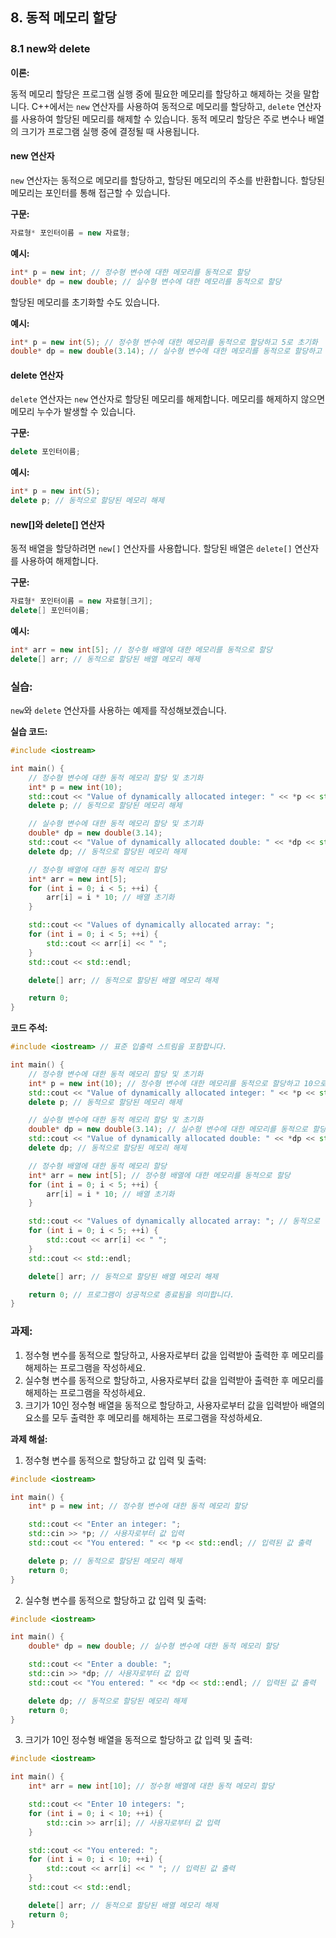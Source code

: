 ## 8. 동적 메모리 할당

### **8.1 new와 delete**

**이론:**

동적 메모리 할당은 프로그램 실행 중에 필요한 메모리를 할당하고 해제하는 것을 말합니다. C++에서는 `new` 연산자를 사용하여 동적으로 메모리를 할당하고, `delete` 연산자를 사용하여 할당된 메모리를 해제할 수 있습니다. 동적 메모리 할당은 주로 변수나 배열의 크기가 프로그램 실행 중에 결정될 때 사용됩니다.

#### **new 연산자**

`new` 연산자는 동적으로 메모리를 할당하고, 할당된 메모리의 주소를 반환합니다. 할당된 메모리는 포인터를 통해 접근할 수 있습니다.

**구문:**

```cpp
자료형* 포인터이름 = new 자료형;
```

**예시:**

```cpp
int* p = new int; // 정수형 변수에 대한 메모리를 동적으로 할당
double* dp = new double; // 실수형 변수에 대한 메모리를 동적으로 할당
```

할당된 메모리를 초기화할 수도 있습니다.

**예시:**

```cpp
int* p = new int(5); // 정수형 변수에 대한 메모리를 동적으로 할당하고 5로 초기화
double* dp = new double(3.14); // 실수형 변수에 대한 메모리를 동적으로 할당하고 3.14로 초기화
```

#### **delete 연산자**

`delete` 연산자는 `new` 연산자로 할당된 메모리를 해제합니다. 메모리를 해제하지 않으면 메모리 누수가 발생할 수 있습니다.

**구문:**

```cpp
delete 포인터이름;
```

**예시:**

```cpp
int* p = new int(5);
delete p; // 동적으로 할당된 메모리 해제
```

#### **new[]와 delete[] 연산자**

동적 배열을 할당하려면 `new[]` 연산자를 사용합니다. 할당된 배열은 `delete[]` 연산자를 사용하여 해제합니다.

**구문:**

```cpp
자료형* 포인터이름 = new 자료형[크기];
delete[] 포인터이름;
```

**예시:**

```cpp
int* arr = new int[5]; // 정수형 배열에 대한 메모리를 동적으로 할당
delete[] arr; // 동적으로 할당된 배열 메모리 해제
```

### **실습:**

`new`와 `delete` 연산자를 사용하는 예제를 작성해보겠습니다.

**실습 코드:**

```cpp
#include <iostream>

int main() {
    // 정수형 변수에 대한 동적 메모리 할당 및 초기화
    int* p = new int(10);
    std::cout << "Value of dynamically allocated integer: " << *p << std::endl;
    delete p; // 동적으로 할당된 메모리 해제

    // 실수형 변수에 대한 동적 메모리 할당 및 초기화
    double* dp = new double(3.14);
    std::cout << "Value of dynamically allocated double: " << *dp << std::endl;
    delete dp; // 동적으로 할당된 메모리 해제

    // 정수형 배열에 대한 동적 메모리 할당
    int* arr = new int[5];
    for (int i = 0; i < 5; ++i) {
        arr[i] = i * 10; // 배열 초기화
    }

    std::cout << "Values of dynamically allocated array: ";
    for (int i = 0; i < 5; ++i) {
        std::cout << arr[i] << " ";
    }
    std::cout << std::endl;

    delete[] arr; // 동적으로 할당된 배열 메모리 해제

    return 0;
}
```

**코드 주석:**

```cpp
#include <iostream> // 표준 입출력 스트림을 포함합니다.

int main() {
    // 정수형 변수에 대한 동적 메모리 할당 및 초기화
    int* p = new int(10); // 정수형 변수에 대한 메모리를 동적으로 할당하고 10으로 초기화
    std::cout << "Value of dynamically allocated integer: " << *p << std::endl; // 동적으로 할당된 정수형 변수의 값 출력
    delete p; // 동적으로 할당된 메모리 해제

    // 실수형 변수에 대한 동적 메모리 할당 및 초기화
    double* dp = new double(3.14); // 실수형 변수에 대한 메모리를 동적으로 할당하고 3.14로 초기화
    std::cout << "Value of dynamically allocated double: " << *dp << std::endl; // 동적으로 할당된 실수형 변수의 값 출력
    delete dp; // 동적으로 할당된 메모리 해제

    // 정수형 배열에 대한 동적 메모리 할당
    int* arr = new int[5]; // 정수형 배열에 대한 메모리를 동적으로 할당
    for (int i = 0; i < 5; ++i) {
        arr[i] = i * 10; // 배열 초기화
    }

    std::cout << "Values of dynamically allocated array: "; // 동적으로 할당된 배열의 값 출력
    for (int i = 0; i < 5; ++i) {
        std::cout << arr[i] << " ";
    }
    std::cout << std::endl;

    delete[] arr; // 동적으로 할당된 배열 메모리 해제

    return 0; // 프로그램이 성공적으로 종료됨을 의미합니다.
}
```

### **과제:**

1. 정수형 변수를 동적으로 할당하고, 사용자로부터 값을 입력받아 출력한 후 메모리를 해제하는 프로그램을 작성하세요.
2. 실수형 변수를 동적으로 할당하고, 사용자로부터 값을 입력받아 출력한 후 메모리를 해제하는 프로그램을 작성하세요.
3. 크기가 10인 정수형 배열을 동적으로 할당하고, 사용자로부터 값을 입력받아 배열의 요소를 모두 출력한 후 메모리를 해제하는 프로그램을 작성하세요.

**과제 해설:**

1. 정수형 변수를 동적으로 할당하고 값 입력 및 출력:

```cpp
#include <iostream>

int main() {
    int* p = new int; // 정수형 변수에 대한 동적 메모리 할당

    std::cout << "Enter an integer: ";
    std::cin >> *p; // 사용자로부터 값 입력
    std::cout << "You entered: " << *p << std::endl; // 입력된 값 출력

    delete p; // 동적으로 할당된 메모리 해제
    return 0;
}
```

2. 실수형 변수를 동적으로 할당하고 값 입력 및 출력:

```cpp
#include <iostream>

int main() {
    double* dp = new double; // 실수형 변수에 대한 동적 메모리 할당

    std::cout << "Enter a double: ";
    std::cin >> *dp; // 사용자로부터 값 입력
    std::cout << "You entered: " << *dp << std::endl; // 입력된 값 출력

    delete dp; // 동적으로 할당된 메모리 해제
    return 0;
}
```

3. 크기가 10인 정수형 배열을 동적으로 할당하고 값 입력 및 출력:

```cpp
#include <iostream>

int main() {
    int* arr = new int[10]; // 정수형 배열에 대한 동적 메모리 할당

    std::cout << "Enter 10 integers: ";
    for (int i = 0; i < 10; ++i) {
        std::cin >> arr[i]; // 사용자로부터 값 입력
    }

    std::cout << "You entered: ";
    for (int i = 0; i < 10; ++i) {
        std::cout << arr[i] << " "; // 입력된 값 출력
    }
    std::cout << std::endl;

    delete[] arr; // 동적으로 할당된 배열 메모리 해제
    return 0;
}
```

